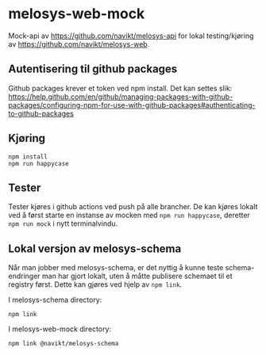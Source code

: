 # melosys-web-mock
Mock-api av https://github.com/navikt/melosys-api for lokal testing/kjøring av https://github.com/navikt/melosys-web.

## Autentisering til github packages
Github packages krever et token ved npm install. Det kan settes slik:
https://help.github.com/en/github/managing-packages-with-github-packages/configuring-npm-for-use-with-github-packages#authenticating-to-github-packages

## Kjøring
```
npm install
npm run happycase
```

## Tester
Tester kjøres i github actions ved push på alle brancher.
De kan kjøres lokalt ved å først starte en instanse av mocken med `npm run happycase`, deretter `npm run mock` i nytt terminalvindu.

## Lokal versjon av melosys-schema
Når man jobber med melosys-schema, er det nyttig å kunne teste schema-endringer man har gjort lokalt, uten å måtte publisere schemaet til et registry først.
Dette kan gjøres ved hjelp av `npm link`.

I melosys-schema directory:
```
npm link
```
I melosys-web-mock directory:
```
npm link @navikt/melosys-schema
```
